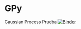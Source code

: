 # GPy
Gaussian Process Prueba
[![Binder](https://mybinder.org/badge_logo.svg)](https://mybinder.org/v2/gh/Doclp/master?urlpath=https%3A%2F%2Fgithub.com%2FDoclp%2FGPy)
